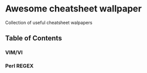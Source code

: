 # Awesome cheatsheet wallpaper

Collection of useful cheatsheet walpapers

## Table of Contents

### VIM/VI

### Perl REGEX

